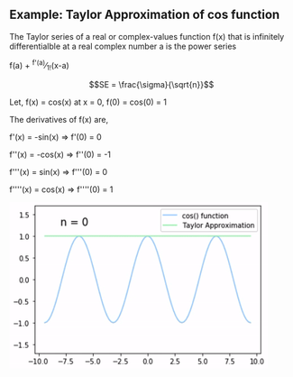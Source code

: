 ## Example: Taylor Approximation of cos function

The Taylor series of a real or complex-values function f(x) that is infinitely differentialble at a real complex number a is the power series

<p>f(a) + <sup>f'(a)</sup>&frasl;<sub>1!</sub>(x-a)</p>

```math
SE = \frac{\sigma}{\sqrt{n}}
```

Let, f(x) = cos(x) at x = 0, f(0) = cos(0) = 1

The derivatives of f(x) are,
<p>f'(x) = -sin(x) &#8658; f'(0) = 0</p>
<p>f''(x) = -cos(x) &#8658; f''(0) = -1</p>
<p>f'''(x) = sin(x) &#8658; f'''(0) = 0</p>
<p>f''''(x) = cos(x) &#8658; f''''(0) = 1</p>



![](results/cos_result.gif)
